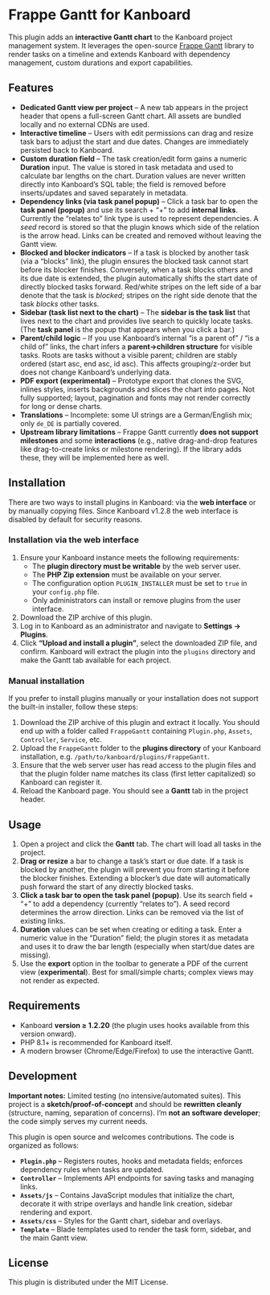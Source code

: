# Frappe Gantt for Kanboard

This plugin adds an **interactive Gantt chart** to the Kanboard project management system. It leverages the open-source [Frappe Gantt](https://github.com/frappe/gantt) library to render tasks on a timeline and extends Kanboard with dependency management, custom durations and export capabilities.

## Features

* **Dedicated Gantt view per project** – A new tab appears in the project header that opens a full-screen Gantt chart. All assets are bundled locally and no external CDNs are used.
* **Interactive timeline** – Users with edit permissions can drag and resize task bars to adjust the start and due dates. Changes are immediately persisted back to Kanboard.
* **Custom duration field** – The task creation/edit form gains a numeric **Duration** input. The value is stored in task metadata and used to calculate bar lengths on the chart. Duration values are never written directly into Kanboard’s SQL table; the field is removed before inserts/updates and saved separately in metadata.
* **Dependency links (via task panel popup)** – Click a task bar to open the **task panel (popup)** and use its search + “+” to add **internal links**. Currently the “relates to” link type is used to represent dependencies. A *seed* record is stored so that the plugin knows which side of the relation is the arrow head. Links can be created and removed without leaving the Gantt view.
* **Blocked and blocker indicators** – If a task is blocked by another task (via a “blocks” link), the plugin ensures the blocked task cannot start before its blocker finishes. Conversely, when a task blocks others and its due date is extended, the plugin automatically shifts the start date of directly blocked tasks forward. Red/white stripes on the left side of a bar denote that the task is *blocked*; stripes on the right side denote that the task *blocks* other tasks.
* **Sidebar (task list next to the chart)** – The **sidebar is the task list** that lives next to the chart and provides live search to quickly locate tasks. (The **task panel** is the popup that appears when you click a bar.)
* **Parent/child logic** – If you use Kanboard’s internal “is a parent of” / “is a child of” links, the chart infers a **parent→children structure** for visible tasks. Roots are tasks without a visible parent; children are stably ordered (start asc, end asc, id asc). This affects grouping/z-order but does not change Kanboard’s underlying data.
* **PDF export (experimental)** – Prototype export that clones the SVG, inlines styles, inserts backgrounds and slices the chart into pages. Not fully supported; layout, pagination and fonts may not render correctly for long or dense charts.
* **Translations** – Incomplete: some UI strings are a German/English mix; only `de_DE` is partially covered.
* **Upstream library limitations** – Frappe Gantt currently **does not support milestones** and some **interactions** (e.g., native drag-and-drop features like drag-to-create links or milestone rendering). If the library adds these, they will be implemented here as well.

## Installation

There are two ways to install plugins in Kanboard: via the **web interface** or by manually copying files. Since Kanboard v1.2.8 the web interface is disabled by default for security reasons.

### Installation via the web interface

1. Ensure your Kanboard instance meets the following requirements:
   * The **plugin directory must be writable** by the web server user.
   * The **PHP Zip extension** must be available on your server.
   * The configuration option `PLUGIN_INSTALLER` must be set to `true` in your `config.php` file.
   * Only administrators can install or remove plugins from the user interface.
2. Download the ZIP archive of this plugin.
3. Log in to Kanboard as an administrator and navigate to **Settings → Plugins**.
4. Click **“Upload and install a plugin”**, select the downloaded ZIP file, and confirm. Kanboard will extract the plugin into the `plugins` directory and make the Gantt tab available for each project.

### Manual installation

If you prefer to install plugins manually or your installation does not support the built-in installer, follow these steps:

1. Download the ZIP archive of this plugin and extract it locally. You should end up with a folder called `FrappeGantt` containing `Plugin.php`, `Assets`, `Controller`, `Service`, etc.
2. Upload the `FrappeGantt` folder to the **plugins directory** of your Kanboard installation, e.g. `/path/to/kanboard/plugins/FrappeGantt`.
3. Ensure that the web server user has read access to the plugin files and that the plugin folder name matches its class (first letter capitalized) so Kanboard can register it.
4. Reload the Kanboard page. You should see a **Gantt** tab in the project header.

## Usage

1. Open a project and click the **Gantt** tab. The chart will load all tasks in the project.
2. **Drag or resize** a bar to change a task’s start or due date. If a task is blocked by another, the plugin will prevent you from starting it before the blocker finishes. Extending a blocker’s due date will automatically push forward the start of any directly blocked tasks.
3. **Click a task bar to open the task panel (popup)**. Use its search field + “+” to add a dependency (currently “relates to”). A seed record determines the arrow direction. Links can be removed via the list of existing links.
4. **Duration** values can be set when creating or editing a task. Enter a numeric value in the “Duration” field; the plugin stores it as metadata and uses it to draw the bar length (especially when start/due dates are missing).
5. Use the **export** option in the toolbar to generate a PDF of the current view (**experimental**). Best for small/simple charts; complex views may not render as expected.

## Requirements

* Kanboard **version ≥ 1.2.20** (the plugin uses hooks available from this version onward).
* PHP 8.1+ is recommended for Kanboard itself.
* A modern browser (Chrome/Edge/Firefox) to use the interactive Gantt.

## Development

**Important notes:** Limited testing (no intensive/automated suites). This project is a **sketch/proof-of-concept** and should be **rewritten cleanly** (structure, naming, separation of concerns). I’m **not an software developer**; the code simply serves my current needs.

This plugin is open source and welcomes contributions. The code is organized as follows:

* **`Plugin.php`** – Registers routes, hooks and metadata fields; enforces dependency rules when tasks are updated.
* **`Controller`** – Implements API endpoints for saving tasks and managing links.
* **`Assets/js`** – Contains JavaScript modules that initialize the chart, decorate it with stripe overlays and handle link creation, sidebar rendering and export.
* **`Assets/css`** – Styles for the Gantt chart, sidebar and overlays.
* **`Template`** – Blade templates used to render the task form, sidebar, and the main Gantt view.

## License

This plugin is distributed under the MIT License.
